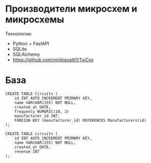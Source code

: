 # Производители микросхем и микросхемы

Технологии:
- Python + FastAPI
- SQLite
- SQLAlchemy
- https://github.com/vinibiavatti1/TuiCss

# База
```
CREATE TABLE Circuits (
    id INT AUTO_INCREMENT PRIMARY KEY,
    name VARCHAR(255) NOT NULL,
    created_at DATE,
    frequency NUMERIC(10, 3)
    manufacturer_id INT,
    FOREIGN KEY (manufacturer_id) REFERENCES Manufacturers(id)
);

CREATE TABLE circuits (
    id INT AUTO_INCREMENT PRIMARY KEY,
    name VARCHAR(255) NOT NULL,
    created_at DATE,
    revenue INT
);
```
